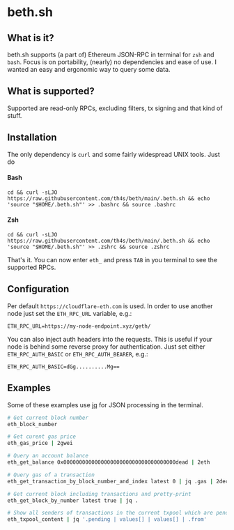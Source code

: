# beth.sh

## What is it?

beth.sh supports (a part of) Ethereum JSON-RPC in terminal for `zsh` and `bash`.
Focus is on portability, (nearly) no dependencies and ease of use. I wanted
an easy and ergonomic way to query some data.

## What is supported?

Supported are read-only RPCs, excluding filters, tx signing and that kind of stuff.

## Installation

The only dependency is `curl` and some fairly widespread UNIX tools. Just do

#### Bash

```
cd && curl -sLJO https://raw.githubusercontent.com/th4s/beth/main/.beth.sh && echo 'source "$HOME/.beth.sh"' >> .bashrc && source .bashrc
```

#### Zsh

```
cd && curl -sLJO https://raw.githubusercontent.com/th4s/beth/main/.beth.sh && echo 'source "$HOME/.beth.sh"' >> .zshrc && source .zshrc
```

That's it. You can now enter `eth_` and press `TAB` in you terminal to see the supported RPCs.

## Configuration

Per default `https://cloudflare-eth.com` is used. In order to use another node just set
the `ETH_RPC_URL` variable, e.g.:

```
ETH_RPC_URL=https://my-node-endpoint.xyz/geth/
```

You can also inject auth headers into the requests. This is useful if your node 
is behind some reverse proxy for authentication. Just set either `ETH_RPC_AUTH_BASIC`
or `ETH_RPC_AUTH_BEARER`, e.g.:

```
ETH_RPC_AUTH_BASIC=dGg..........Mg==
```

## Examples

Some of these examples use [jq](https://stedolan.github.io/jq/) for JSON processing
in the terminal.

```bash
# Get current block number 
eth_block_number

# Get curent gas price
eth_gas_price | 2gwei

# Query an account balance
eth_get_balance 0x000000000000000000000000000000000000dead | 2eth

# Query gas of a transaction
eth_get_transaction_by_block_number_and_index latest 0 | jq .gas | 2dec

# Get current block including transactions and pretty-print
eth_get_block_by_number latest true | jq .

# Show all senders of transactions in the current txpool which are pending
eth_txpool_content | jq '.pending | values[] | values[] | .from'
```

